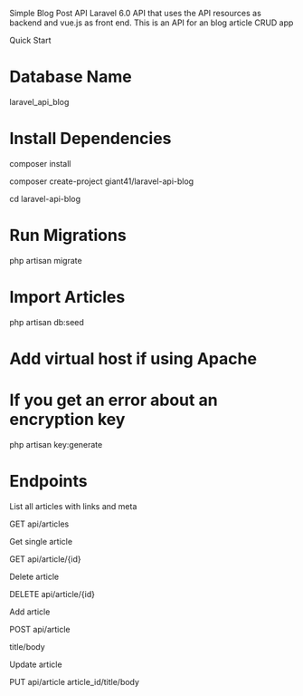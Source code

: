 Simple Blog Post API
Laravel 6.0 API that uses the API resources as backend and vue.js as front end. 
This is an API for an blog article CRUD app

Quick Start
# Database Name 
laravel_api_blog

# Install Dependencies
composer install

composer create-project giant41/laravel-api-blog

cd laravel-api-blog


# Run Migrations
php artisan migrate

# Import Articles
php artisan db:seed

# Add virtual host if using Apache

# If you get an error about an encryption key
php artisan key:generate


# Endpoints
List all articles with links and meta

GET api/articles

Get single article

GET api/article/{id}

Delete article

DELETE api/article/{id}

Add article

POST api/article

title/body

Update article

PUT api/article
article_id/title/body
